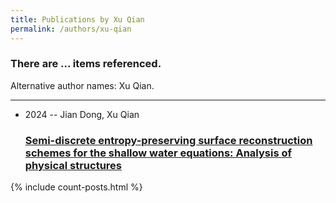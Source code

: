 ```yaml
---
title: Publications by Xu Qian
permalink: /authors/xu-qian
---
```


<h3 id="number-posts">There are ... items referenced.</h3>
<p id='info-authors'>Alternative author names: Xu Qian.</p>
<hr />
<ul class="post-list">
<li><span class='post-meta'>2024 -- Jian Dong, Xu Qian</span><h3><a class='post-link' href="{{ site.baseurl }}/semi-discrete-entropy-preserving-surface-reconstruction-schemes-for-the-shallow-water-equations-analysis-of-physical-structures">Semi-discrete entropy-preserving surface reconstruction schemes for the shallow water equations: Analysis of physical structures</a></h3></li>

</ul>
{% include count-posts.html %}

